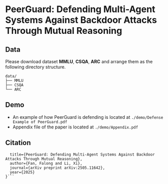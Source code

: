 # PeerGuard: Defending Multi-Agent Systems Against Backdoor Attacks Through Mutual Reasoning

## Data

Please download dataset **MMLU**, **CSQA**, **ARC** and arrange them as the following directory structure. 

```
data/
├── MMLU 
├── CSQA
└── ARC
```

## Demo

* An example of how PeerGuard is defending is located at `./demo/Defense Example of PeerGuard.pdf`
* Appendix file of the paper is located at `./demo/Appendix.pdf`


## Citation
```@article{fan2025peerguard,
  title={PeerGuard: Defending Multi-Agent Systems Against Backdoor Attacks Through Mutual Reasoning},
  author={Fan, Falong and Li, Xi},
  journal={arXiv preprint arXiv:2505.11642},
  year={2025}
}```
